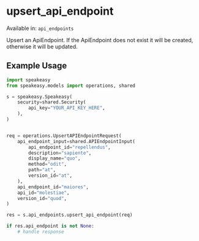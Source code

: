 # upsert_api_endpoint
Available in: `api_endpoints`

Upsert an ApiEndpoint. If the ApiEndpoint does not exist it will be created, otherwise it will be updated.

## Example Usage
```python
import speakeasy
from speakeasy.models import operations, shared

s = speakeasy.Speakeasy(
    security=shared.Security(
        api_key="YOUR_API_KEY_HERE",
    ),
)


req = operations.UpsertAPIEndpointRequest(
    api_endpoint_input=shared.APIEndpointInput(
        api_endpoint_id="repellendus",
        description="sapiente",
        display_name="quo",
        method="odit",
        path="at",
        version_id="at",
    ),
    api_endpoint_id="maiores",
    api_id="molestiae",
    version_id="quod",
)

res = s.api_endpoints.upsert_api_endpoint(req)

if res.api_endpoint is not None:
    # handle response
```